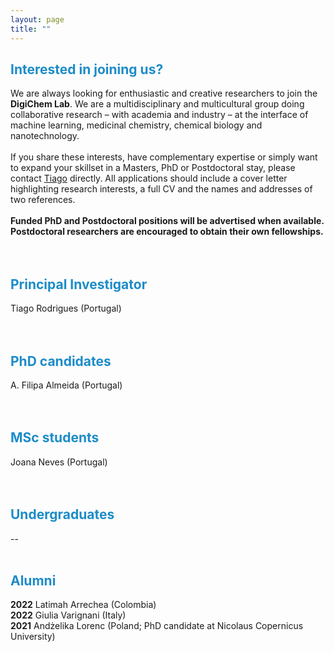 ```yaml
---
layout: page
title: ""
---
```


## <span style = 'color:#1c8cc8'>Interested in joining us?</span>
We are always looking for enthusiastic and creative researchers to join the **DigiChem Lab**. We are a multidisciplinary and multicultural group doing collaborative research – with academia and industry – at the interface of machine learning, medicinal chemistry, chemical biology and nanotechnology. <br />
<br />
If you share these interests, have complementary expertise or simply want to expand your skillset in a Masters, PhD or Postdoctoral stay, please contact [Tiago](mailto:tiago.rodrigues@ff.ulisboa.pt) directly. All applications should include a cover letter highlighting research interests, a full CV and the names and addresses of two references. <br />
<br />
**Funded PhD and Postdoctoral positions will be advertised when available. Postdoctoral researchers are encouraged to obtain their own fellowships.**
<br />
<br />
<br />
## <span style = 'color:#1c8cc8'>Principal Investigator</span>
Tiago Rodrigues (Portugal)<br />
<br />
<br />
## <span style = 'color:#1c8cc8'>PhD candidates</span>
A. Filipa Almeida (Portugal)<br />
<br />
<br />
## <span style = 'color:#1c8cc8'>MSc students</span>
Joana Neves (Portugal) <br />
<br />
<br />
## <span style = 'color:#1c8cc8'>Undergraduates</span>
--
<br />
<br />
## <span style = 'color:#1c8cc8'>Alumni</span>
**2022** Latimah Arrechea (Colombia)<br />
**2022** Giulia Varignani (Italy)<br />
**2021** Andżelika Lorenc (Poland; PhD candidate at Nicolaus Copernicus University)<br />
